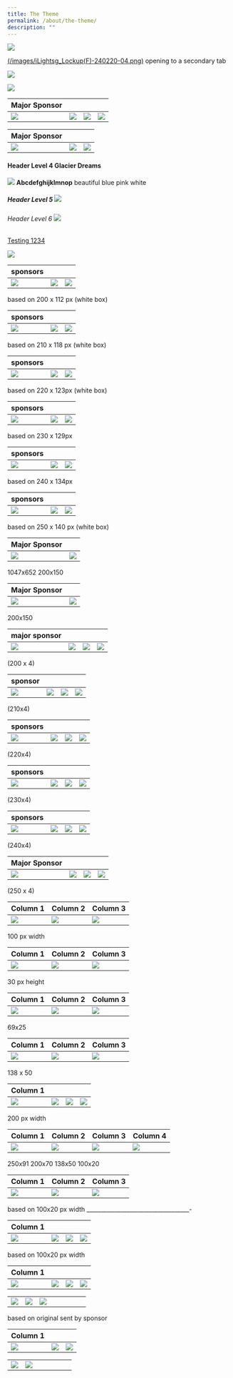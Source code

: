 ```yaml
---
title: The Theme
permalink: /about/the-theme/
description: ""
---
```

[![](/images/iLightsg_Lockup(F)-240220-04.png)](https://www.ilightsingapore.gov.sg/) 

<a target="_blank" href="https://www.ilightsingapore.gov.sg/">(/images/iLightsg_Lockup(F)-240220-04.png)</a>
opening to a secondary tab

<a href="https://www.ilightsingapore.gov.sg/"> ![](/images/iLightsg_Lockup(F)-240220-04.png)</a>

![](/images/isomer-logo.svg)


| Major Sponsor|    |     |  |
| -------- |  -------- |  -------- | -------- |
|![](/images/isomer-logo.svg)|![](/images/isomer-logo.svg)| [![](/images/iLightsg_Lockup(F)-240220-04.png)](https://www.ilightsingapore.gov.sg/) | ![](/images/favicon-isomer.ico)

| Major Sponsor|    |     | 
| -------- |  -------- |  -------- |
|![](/images/isomer-logo.svg)|![](/images/iLightsg_Lockup(F)-240220-04.png)| [![](/images/iLightsg_Lockup(F)-240220-04.png)](https://www.ilightsingapore.gov.sg/) |

#### Header Level 4 Glacier Dreams 
![](/images/Installations/Glacier%20Dreams.jpg)
**Abcdefghijklmnop** beautiful blue pink white 

##### Header Level 5 ![](/images/Installations/Glacier%20Dreams.jpg)

###### Header Level 6 ![](/images/Installations/Glacier%20Dreams.jpg)

[Testing 1234](/files/SNF%20Copywriting%20-%2022%20Mar.pdf)

[![](/images/Installations/Block%20Party.jpg)](/files/SNF%20Copywriting%20-%2022%20Mar.pdf)



| sponsors|  |   | 
| ----- | ----- | - |
|![](/images/Testing%20Sizes/pico%20200%20x%20112.png)|![](/images/Testing%20Sizes/stb%20200%20x%20112.png)|![](/images/Testing%20Sizes/pico%20200%20x%20112.png) |

based on 200 x 112 px (white box) 

|sponsors|      |       | 
| ---- | ---- | - |
|![](/images/Testing%20Sizes/stb%20210%20x%20118.png)|![](/images/Testing%20Sizes/pico%20210%20x%20118.png)|![](/images/Testing%20Sizes/stb%20210%20x%20118.png)|

based on 210 x 118 px (white box) 

|sponsors|      |       | 
| ---- | ---- | - |
|![](/images/Testing%20Sizes/stb%20220%20x%20123.png) |![](/images/Testing%20Sizes/pico%20220%20x%20123.png)|![](/images/Testing%20Sizes/stb%20220%20x%20123.png)|

based on 220 x 123px (white box)

|sponsors|      |       | 
| ---- | ---- | - |
|![](/images/Testing%20Sizes/stb%20230%20x%20129.png)|![](/images/Testing%20Sizes/pico%20230%20x%20129.png)|![](/images/Testing%20Sizes/stb%20230%20x%20129.png)|

based on 230 x 129px

|sponsors|      |       | 
| ---- | ---- | - |
|![](/images/Testing%20Sizes/stb%20240%20x%20134.png)|![](/images/Testing%20Sizes/pico%20240%20x%20134.png)|![](/images/Testing%20Sizes/stb%20240%20x%20134.png)|

based on 240 x 134px


|sponsors|      |       | 
| ---- | ---- | - |
|![](/images/Testing%20Sizes/stb%20250%20x%20140%201.png)|![](/images/Testing%20Sizes/pico%20250%20x%20140.png)|![](/images/Testing%20Sizes/stb%20250%20x%20140%201.png)|

based on 250 x 140 px (white box) 


| Major Sponsor|     |  
| -------- |  -------- |  
|![](/images/Testing%20Sizes/marina%20bay%20(reworked).png)|![](/images/Testing%20Sizes/stb%20(reworked).png)|

1047x652 200x150

| Major Sponsor|     |  
| -------- |  -------- |  
|![](/images/Testing%20Sizes/stb%20(reworked).png)|![](/images/Testing%20Sizes/stb%20(reworked).png)|

200x150

| major sponsor |   |    |     |
| -------- | -------- | -------- | ----- |
|![](/images/Testing%20Sizes/stb%20200%20x%20112.png)|![](/images/Testing%20Sizes/pico%20200%20x%20112.png)|![](/images/Testing%20Sizes/mbs%20200%20x%20112%201.png)| ![](/images/Testing%20Sizes/stb%20200%20x%20112.png)|

(200 x 4)

|sponsor|      |       |  |
| ---- | ---- | - | - |
|![](/images/Testing%20Sizes/stb%20210%20x%20118.png)|![](/images/Testing%20Sizes/mbs%20210%20x%20118.png)|![](/images/Testing%20Sizes/stb%20210%20x%20118.png)|![](/images/Testing%20Sizes/pico%20210%20x%20118.png)|

(210x4)

|sponsors|      |       |  |
| ---- | ---- | - | - |
|![](/images/Testing%20Sizes/stb%20220%20x%20123.png)| ![](/images/Testing%20Sizes/mbs%20220%20x%20123.png)|![](/images/Testing%20Sizes/stb%20220%20x%20123.png)|![](/images/Testing%20Sizes/pico%20220%20x%20123.png)|

(220x4)

|sponsors|      |       |  |
| ---- | ---- | - |  - |
|![](/images/Testing%20Sizes/stb%20230%20x%20129.png)|![](/images/Testing%20Sizes/mbs%20230%20x%20129.png)|![](/images/Testing%20Sizes/stb%20230%20x%20129.png)|![](/images/Testing%20Sizes/pico%20230%20x%20129.png)|

(230x4)

|sponsors|      |       |  |
| ---- | ---- | - | - |
|![](/images/Testing%20Sizes/stb%20240%20x%20134.png)|![](/images/Testing%20Sizes/mbs%20240%20x%20134.png)|![](/images/Testing%20Sizes/stb%20240%20x%20134.png)|![](/images/Testing%20Sizes/pico%20240%20x%20134.png)|

(240x4)

| Major Sponsor |   |    |     |
| -------- | -------- | -------- | ----- |
|![](/images/Testing%20Sizes/stb%20250%20x%20140%201.png)|![](/images/Testing%20Sizes/mbs%20250%20x%20140.png)|![](/images/Testing%20Sizes/stb%20250%20x%20140%201.png)|![](/images/Testing%20Sizes/pico%20250%20x%20140.png)|

(250 x 4)

| Column 1 | Column 2 | Column 3 |
| -------- | -------- | -------- |
| ![](/images/Testing%20Sizes/acklogo%20-%20ilsg%20website%20(100%20x%2030).png)     | ![](/images/Testing%20Sizes/logo_rgb%20-%20ilsg%20website%20(100%20x%20__).png)     | ![](/images/Testing%20Sizes/acklogo%20stb%20-%20ilsg%20website%20(100%20x%2075).png)

100 px width



| Column 1 | Column 2 | Column 3 |
| -------- | -------- | -------- |
| ![](/images/Testing%20Sizes/logo_rgb%20-%20ilsg%20website%20(83%20x%2030).png)     | ![](/images/Testing%20Sizes/acklogo%20-%20ilsg%20website%20(100%20x%2030).png)     | ![](/images/Testing%20Sizes/logo_rgb%20-%20ilsg%20website%20(83%20x%2030).png)     |

30 px height




| Column 1 | Column 2 | Column 3 |
| -------- | -------- | -------- |
|![](/images/Testing%20Sizes/logo_rgb%20-%20ilsg%20website%20(69%20x%2025).png) | ![](/images/Testing%20Sizes/logo_rgb%20-%20ilsg%20website%20(69%20x%2025).png) | ![](/images/Testing%20Sizes/logo_rgb%20-%20ilsg%20website%20(69%20x%2025).png) |

69x25

| Column 1 | Column 2 | Column 3 |
| -------- | -------- | -------- |
| ![](/images/Testing%20Sizes/acklogo%20-%20ilsg%20website%20(138%20x%2050).png)     | ![](/images/Testing%20Sizes/logo_rgb%20-%20ilsg%20website%20(138%20x%2050).png)     | ![](/images/Testing%20Sizes/acklogo%20-%20ilsg%20website%20(138%20x%2050).png)     |

138 x 50


| Column 1 |  |  |  | 
| -------- | -------- | -------- | - | 
| ![](/images/Testing%20Sizes/acklogo%20-%20ilsg%20website%20(200%20x%2060).png)     | ![](/images/Testing%20Sizes/logo_rgb%20-%20ilsg%20website%20(200%20x%2073).png)     | ![](/images/Testing%20Sizes/acklogo%20-%20ilsg%20website%20(200%20x%2060).png)     | ![](/images/Testing%20Sizes/acklogo%20-%20ilsg%20website%20(200%20x%2060).png)   

200 px width



| Column 1 | Column 2 | Column 3 | Column 4 |
| -------- | -------- | -------- | ----- |
| ![](/images/Testing%20Sizes/logo_rgb%20-%20ilsg%20website%20(250x91).png)     | ![](/images/Testing%20Sizes/logo_rgb%20-%20ilsg%20website%20(200%20x%2073).png)     | ![](/images/Testing%20Sizes/logo_rgb%20-%20ilsg%20website%20(138%20x%2050).png)     | ![](/images/Testing%20Sizes/logo_rgb%20-%20ilsg%20website%20(100%20x%20__).png) |

250x91  200x70 138x50 100x20


| Column 1        | Column 2          | Column 3        | 
| -------- | -------- | -------- | 
| ![](/images/Testing%20Sizes/logo_rgb%20-%20ilsg%20website%20(100%20x%20__).png)           | ![](/images/Testing%20Sizes/logo_rgb%20-%20ilsg%20website%20(100%20x%20__).png)| ![](/images/Testing%20Sizes/logo_rgb%20-%20ilsg%20website%20(100%20x%20__).png)     | 

based on 100x20 px width 
____________________________________-


| Column 1 |  |  | |
| -------- | -------- | -------- | -----|
| ![](/images/Testing%20Sizes/logo_rgb%20-%20ilsg%20website%20(100%20x%20__).png)     | ![](/images/Testing%20Sizes/logo_rgb%20-%20ilsg%20website%20(100%20x%20__).png)     | ![](/images/Testing%20Sizes/logo_rgb%20-%20ilsg%20website%20(100%20x%20__).png)     | ![](/images/Testing%20Sizes/logo_rgb%20-%20ilsg%20website%20(100%20x%20__).png)

based on 100x20 px width 



| Column 1 | |  | |
| -   |  -  | -   | - |
| ![](/images/Testing%20Sizes/logo_rgb%20-%20ilsg%20website%20(100%20x%20__).png)| ![](/images/Testing%20Sizes/logo_rgb%20-%20ilsg%20website%20(100%20x%20__).png) | ![](/images/Testing%20Sizes/logo_rgb%20-%20ilsg%20website%20(100%20x%20__).png) | ![](/images/Testing%20Sizes/logo_rgb%20-%20ilsg%20website%20(100%20x%20__).png) |

|  | |  |  |  | | | |
| -  | - |-  | - | - | - |-| - |
|![](/images/Testing%20Sizes/logo_rgb%20-%20ilsg%20website%20(100%20x%20__).png)|![](/images/Testing%20Sizes/logo_rgb%20-%20ilsg%20website%20(100%20x%20__).png) |![](/images/Testing%20Sizes/logo_rgb%20-%20ilsg%20website%20(100%20x%20__).png)| 

based on original sent by sponsor


| Column 1 | |  |
| -   |  -  | -   |
| ![](/images/Testing%20Sizes/logo_rgb%20-%20ilsg%20website%20(100%20x%20__).png)| ![](/images/Testing%20Sizes/logo_rgb%20-%20ilsg%20website%20(100%20x%20__).png) | ![](/images/Testing%20Sizes/logo_rgb%20-%20ilsg%20website%20(100%20x%20__).png) |

|  | |  |  |  | | |
| -  | - |-  | - | - | - | - |
|![](/images/Testing%20Sizes/logo_rgb%20-%20ilsg%20website%20(100%20x%20__).png)|![](/images/Testing%20Sizes/logo_rgb%20-%20ilsg%20website%20(100%20x%20__).png) |